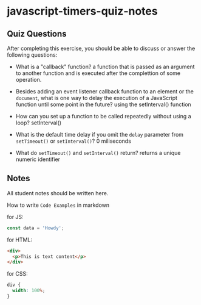 # javascript-timers-quiz-notes

## Quiz Questions

After completing this exercise, you should be able to discuss or answer the following questions:

- What is a "callback" function? a function that is passed as an argument to another function and is executed after the complettion of some operation.

- Besides adding an event listener callback function to an element or the `document`, what is one way to delay the execution of a JavaScript function until some point in the future? using the setInterval() function

- How can you set up a function to be called repeatedly without using a loop? setInterval()

- What is the default time delay if you omit the `delay` parameter from `setTimeout()` or `setInterval()`? 0 miliseconds

- What do `setTimeout()` and `setInterval()` return? returns a unique numeric identifier

## Notes

All student notes should be written here.

How to write `Code Examples` in markdown

for JS:

```javascript
const data = 'Howdy';
```

for HTML:

```html
<div>
  <p>This is text content</p>
</div>
```

for CSS:

```css
div {
  width: 100%;
}
```
